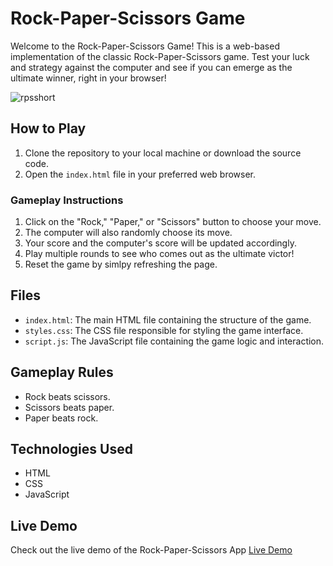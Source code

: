 
# Rock-Paper-Scissors Game

Welcome to the Rock-Paper-Scissors Game! This is a web-based implementation of the classic Rock-Paper-Scissors game. Test your luck and strategy against the computer and see if you can emerge as the ultimate winner, right in your browser!

![rpsshort](https://github.com/tylercodes-11/rpsgame/assets/96836274/ca56d817-425e-4461-a615-20d392b0ff70)

## How to Play

1. Clone the repository to your local machine or download the source code.
2. Open the `index.html` file in your preferred web browser.

### Gameplay Instructions

1. Click on the "Rock," "Paper," or "Scissors" button to choose your move.
2. The computer will also randomly choose its move.
3. Your score and the computer's score will be updated accordingly.
4. Play multiple rounds to see who comes out as the ultimate victor!
5. Reset  the game by simlpy refreshing the page.

## Files

- `index.html`: The main HTML file containing the structure of the game.
- `styles.css`: The CSS file responsible for styling the game interface.
- `script.js`: The JavaScript file containing the game logic and interaction.

## Gameplay Rules

- Rock beats scissors.
- Scissors beats paper.
- Paper beats rock.

## Technologies Used

- HTML
- CSS
- JavaScript

## Live Demo

Check out the live demo of the Rock-Paper-Scissors App [Live Demo](https://tylercodes-11.github.io/rpsgame/)

